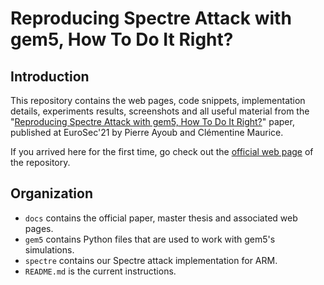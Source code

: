 # Reproducing Spectre Attack with gem5, How To Do It Right?

## Introduction

This repository contains the web pages, code snippets, implementation details,
experiments results, screenshots and all useful material from the "[Reproducing
Spectre Attack with gem5, How To Do It
Right?](https://github.com/pierreay/reproduce-spectre-gem5/blob/main/docs/paper.pdf)"
paper, published at EuroSec'21 by Pierre Ayoub and Clémentine Maurice.

If you arrived here for the first time, go check out the [official web
page](https://pierreay.github.io/reproduce-spectre-gem5/) of the repository.

## Organization

- `docs` contains the official paper, master thesis and associated web pages.
- `gem5` contains Python files that are used to work with gem5's simulations.
- `spectre` contains our Spectre attack implementation for ARM.
- `README.md` is the current instructions.
